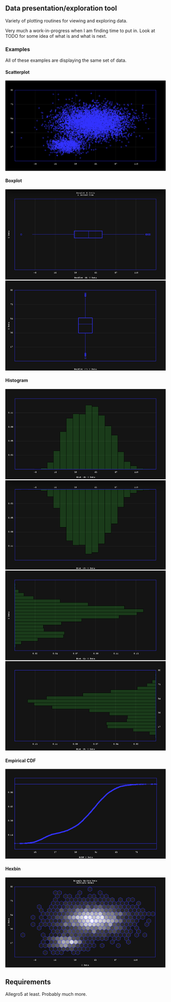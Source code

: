 ## Data presentation/exploration tool

Variety of plotting routines for viewing and exploring data.

Very much a work-in-progress when I am finding time to put in. Look at TODO for some idea of what is and what is next.


### Examples

All of these examples are displaying the same set of data.

#### Scatterplot
![Scatterplot](examples/sp.png)

#### Boxplot 
![BoxplotH](examples/bp_h.png) ![BoxplotV](examples/bp_v.png)

#### Histogram
![HistB](examples/hist_b.png) ![HistT](examples/hist_t.png)
![HistL](examples/hist_l.png) ![HistR](examples/hist_r.png)

#### Empirical CDF
![ECDF](examples/ecdf.png)

#### Hexbin
![Hexbin](examples/hexbin.png)

## Requirements

Allegro5 at least. Probably much more.
